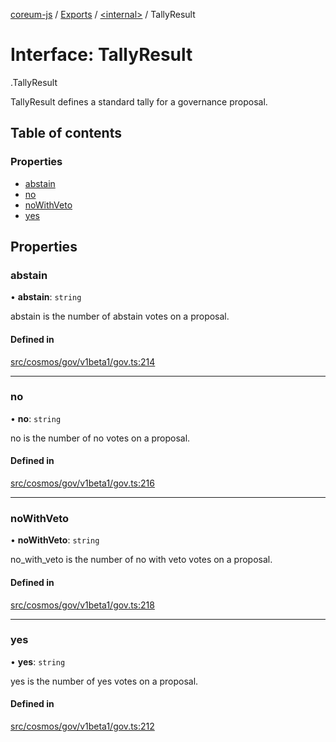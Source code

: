 [coreum-js](../README.md) / [Exports](../modules.md) / [<internal\>](../modules/internal_.md) / TallyResult

# Interface: TallyResult

[<internal>](../modules/internal_.md).TallyResult

TallyResult defines a standard tally for a governance proposal.

## Table of contents

### Properties

- [abstain](internal_.TallyResult.md#abstain)
- [no](internal_.TallyResult.md#no)
- [noWithVeto](internal_.TallyResult.md#nowithveto)
- [yes](internal_.TallyResult.md#yes)

## Properties

### abstain

• **abstain**: `string`

abstain is the number of abstain votes on a proposal.

#### Defined in

[src/cosmos/gov/v1beta1/gov.ts:214](https://github.com/PulsaraIO/coreum-js/blob/37352c6/src/cosmos/gov/v1beta1/gov.ts#L214)

___

### no

• **no**: `string`

no is the number of no votes on a proposal.

#### Defined in

[src/cosmos/gov/v1beta1/gov.ts:216](https://github.com/PulsaraIO/coreum-js/blob/37352c6/src/cosmos/gov/v1beta1/gov.ts#L216)

___

### noWithVeto

• **noWithVeto**: `string`

no_with_veto is the number of no with veto votes on a proposal.

#### Defined in

[src/cosmos/gov/v1beta1/gov.ts:218](https://github.com/PulsaraIO/coreum-js/blob/37352c6/src/cosmos/gov/v1beta1/gov.ts#L218)

___

### yes

• **yes**: `string`

yes is the number of yes votes on a proposal.

#### Defined in

[src/cosmos/gov/v1beta1/gov.ts:212](https://github.com/PulsaraIO/coreum-js/blob/37352c6/src/cosmos/gov/v1beta1/gov.ts#L212)
